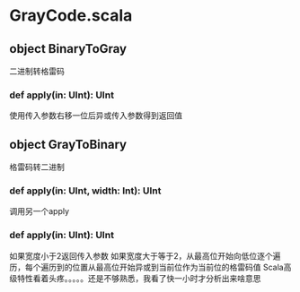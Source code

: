 # GrayCode.scala

## object BinaryToGray

二进制转格雷码

### def apply(in: UInt): UInt

使用传入参数右移一位后异或传入参数得到返回值

## object GrayToBinary

格雷码转二进制

### def apply(in: UInt, width: Int): UInt

调用另一个apply

### def apply(in: UInt): UInt

如果宽度小于2返回传入参数
如果宽度大于等于2，从最高位开始向低位逐个遍历，每个遍历到的位置从最高位开始异或到当前位作为当前位的格雷码值
Scala高级特性看着头疼。。。。。还是不够熟悉，我看了快一小时才分析出来啥意思
